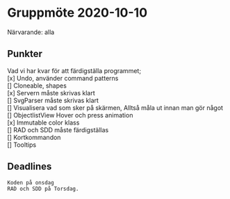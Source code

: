 # Gruppmöte 2020-10-10
Närvarande: alla

## Punkter
Vad vi har kvar för att färdigställa programmet;   
    [x] Undo, använder command patterns  
    [] Cloneable, shapes  
    [x] Servern måste skrivas klart  
    [] SvgParser måste skrivas klart  
    [] Visualisera vad som sker på skärmen, Alltså måla ut innan man gör något  
    [] ObjectlistView Hover och press animation  
    [x] Immutable color klass   
    [] RAD och SDD måste färdigställas  
    [] Kortkommandon    
    [] Tooltips   
    

## Deadlines
    Koden på onsdag
    RAD och SDD på Torsdag.

